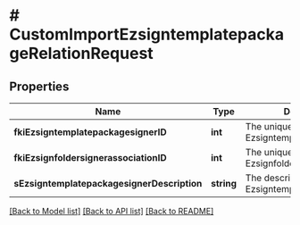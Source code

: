 # # CustomImportEzsigntemplatepackageRelationRequest

## Properties

Name | Type | Description | Notes
------------ | ------------- | ------------- | -------------
**fkiEzsigntemplatepackagesignerID** | **int** | The unique ID of the Ezsigntemplatepackagesigner | [optional]
**fkiEzsignfoldersignerassociationID** | **int** | The unique ID of the Ezsignfoldersignerassociation |
**sEzsigntemplatepackagesignerDescription** | **string** | The description of the Ezsigntemplatepackagesigner | [optional]

[[Back to Model list]](../../README.md#models) [[Back to API list]](../../README.md#endpoints) [[Back to README]](../../README.md)
